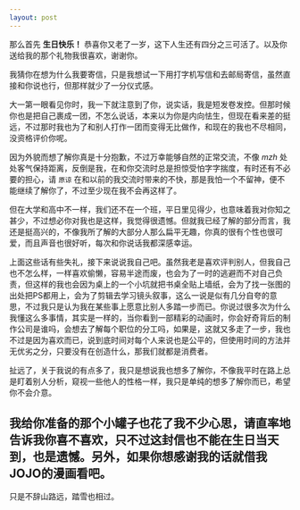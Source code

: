 ```yaml
---
layout: post
---
```

那么首先 **生日快乐！** 恭喜你又老了一岁，这下人生还有四分之三可活了。以及你送给我的那个礼物我很喜欢，谢谢你。

我猜你在想为什么我要寄信，只是我想试一下用打字机写信和去邮局寄信，虽然直接和你说也行，但那样就少了一分仪式感。

大一第一眼看见你时，我一下就注意到了你，说实话，我是短发卷发控。但那时候你也是把自己裹成一团，不怎么说话，本来以为你是内向怯生，但现在看来差的挺远，不过那时我也为了和别人打作一团而变得无比做作，和现在的我也不尽相同，没资格评价你呢。

因为外貌而想了解你真是十分抱歉，不过万幸能够自然的正常交流，不像 *mzh* 处处客气保持距离，反倒是我，在和你交流时总是担惊受怕字字揣度，有时还有不必要的担心，请 `原谅` 在和以前的我交流时带来的不快，那是我怕一个不留神，便不能继续了解你了，不过至少现在我不会再这样了。

但在大学和高中不一样，我们还不在一个班，平日里见得少，也意味着我对你知之甚少，不过想必你对我也是这样，我觉得很遗憾。但就我已经了解的部分而言，我还是挺高兴的，不像我所了解的大部分人那么扁平无趣，你真的很有个性也很可爱，而且声音也很好听，每次和你说话我都深感幸运。

上面这些话有些失礼，接下来说说我自己吧。虽然我老是喜欢评判别人，但我自己也不怎么样，一样喜欢偷懒，容易半途而废，也会为了一时的逃避而不对自己负责，但这样的我也会因为桌上的一个小坑就把书桌全贴上墙纸，会为了找一张图的出处把PS都用上，会为了剪辑去学习镜头叙事，这么一说是似有几分自夸的意思，不过我只是认为我在某些事上愿意比别人多踏一步而已。你说过很多次为什么我懂这么多事情，其实是一样的，当你看到一部精彩的动画时，你会好奇背后的制作公司是谁吗，会想去了解每个职位的分工吗，如果是，这就又多走了一步，我也不过是因为喜欢而已，说到底时间对每个人来说也是公平的，但使用时间的方法并无优劣之分，只要没有在创造什么，那我们就都是消费者。

扯远了，关于我说的有点多了，我只是想说我也想多了解你，不像我平时在路上总是盯着别人分析，窥视一些他人的性格一样，我只是单纯的想多了解你而已，希望你不会介意。

我给你准备的那个小罐子也花了我不少心思，请直率地告诉我你喜不喜欢，只不过这封信也不能在生日当天到，也是遗憾。另外，如果你想感谢我的话就借我JOJO的漫画看吧。
---
只是不辞山路远，踏雪也相过。
